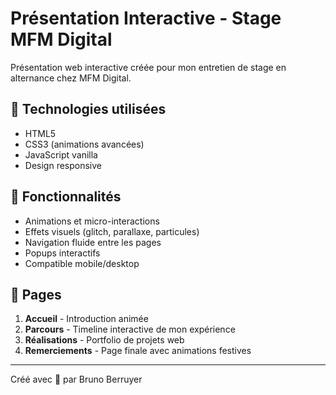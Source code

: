 # Présentation Interactive - Stage MFM Digital

Présentation web interactive créée pour mon entretien de stage en alternance chez MFM Digital.

## 🎨 Technologies utilisées
- HTML5
- CSS3 (animations avancées)
- JavaScript vanilla
- Design responsive

## 🚀 Fonctionnalités
- Animations et micro-interactions
- Effets visuels (glitch, parallaxe, particules)
- Navigation fluide entre les pages
- Popups interactifs
- Compatible mobile/desktop

## 📱 Pages
1. **Accueil** - Introduction animée
2. **Parcours** - Timeline interactive de mon expérience
3. **Réalisations** - Portfolio de projets web
4. **Remerciements** - Page finale avec animations festives


---
Créé avec 💛 par Bruno Berruyer
